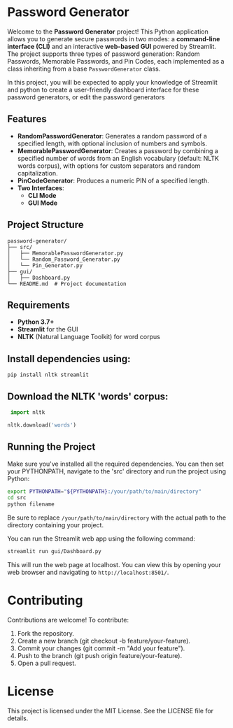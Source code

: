 # Password Generator

Welcome to the **Password Generator** project! This Python application allows you to generate secure passwords in two modes: a **command-line interface (CLI)** and an interactive **web-based GUI** powered by Streamlit. The project supports three types of password generation: Random Passwords, Memorable Passwords, and Pin Codes, each implemented as a class inheriting from a base `PasswordGenerator` class.

In this project, you will be expected to apply your knowledge of Streamlit and python to create a user-friendly dashboard interface for these password generators, or edit the password generators

## Features
- **RandomPasswordGenerator**: Generates a random password of a specified length, with optional inclusion of numbers and symbols.
- **MemorablePasswordGenerator**: Creates a password by combining a specified number of words from an English vocabulary (default: NLTK words corpus), with options for custom separators and random capitalization.
- **PinCodeGenerator**: Produces a numeric PIN of a specified length.
- **Two Interfaces**:
  - **CLI Mode**
  - **GUI Mode**

## Project Structure
```
password-generator/
├── src/
│   ├── MemorablePasswordGenerator.py
│   └── Random_Password_Generator.py
│   └── Pin_Generator.py
├── gui/
│   ├── Dashboard.py
└── README.md  # Project documentation
```

## Requirements
- **Python 3.7+**
- **Streamlit** for the GUI
- **NLTK** (Natural Language Toolkit) for word corpus
## Install dependencies using:
`pip install nltk streamlit `

## Download the NLTK 'words' corpus:
```python
 import nltk

nltk.download('words')
```
## Running the Project

Make sure you've installed all the required dependencies. You can then set your PYTHONPATH, navigate to the 'src' directory and run the project using Python:

```bash
export PYTHONPATH="${PYTHONPATH}:/your/path/to/main/directory"
cd src
python filename
```

Be sure to replace `/your/path/to/main/directory` with the actual path to the directory containing your project.

You can run the Streamlit web app using the following command:
```sh
streamlit run gui/Dashboard.py
```
This will run the web page at localhost. You can view this by opening your web browser and navigating to `http://localhost:8501/`.

# Contributing
Contributions are welcome! To contribute:

1. Fork the repository.
2. Create a new branch (git checkout -b feature/your-feature).
3. Commit your changes (git commit -m "Add your feature").
4. Push to the branch (git push origin feature/your-feature).
5. Open a pull request.

# License
This project is licensed under the MIT License. See the LICENSE file for details.
